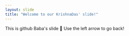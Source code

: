 ```yaml
---
layout: slide
title: "Welcome to our KrishnaDas' slide!"
---
```

This is github Baba's slide :tada:
Use the left arrow to go back!
